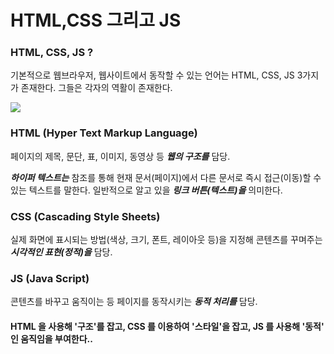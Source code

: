# HTML,CSS 그리고 JS

### HTML, CSS, JS ?

기본적으로 웹브라우저, 웹사이트에서 동작할 수 있는 언어는
HTML, CSS, JS 3가지가 존재한다.
그들은 각자의 역활이 존재한다.


![](https://images.velog.io/images/sh981013s/post/caab69c4-ed6a-477d-b7b8-759129196aaa/image.png)

### HTML (Hyper Text Markup Language)

페이지의 제목, 문단, 표, 이미지, 동영상 등 ___웹의 구조를___ 담당.

___하이퍼 텍스트는___ 참조를 통해 현재 문서(페이지)에서 다른 문서로 즉시 접근(이동)할 수 있는 텍스트를 말한다. 일반적으로 알고 있을 ___링크 버튼(텍스트)을___ 의미한다.

### CSS (Cascading Style Sheets)

실제 화면에 표시되는 방법(색상, 크기, 폰트, 레이아웃 등)을 지정해 콘텐츠를 꾸며주는 ___시각적인 표현(정적)을___ 담당.

### JS (Java Script)

콘텐츠를 바꾸고 움직이는 등 페이지를 동작시키는 ___동적 처리를___ 담당.


#### HTML 을 사용해 '구조'를 잡고, CSS 를 이용하여 '스타일'을 잡고, JS 를 사용해 '동적' 인 움직임을 부여한다..